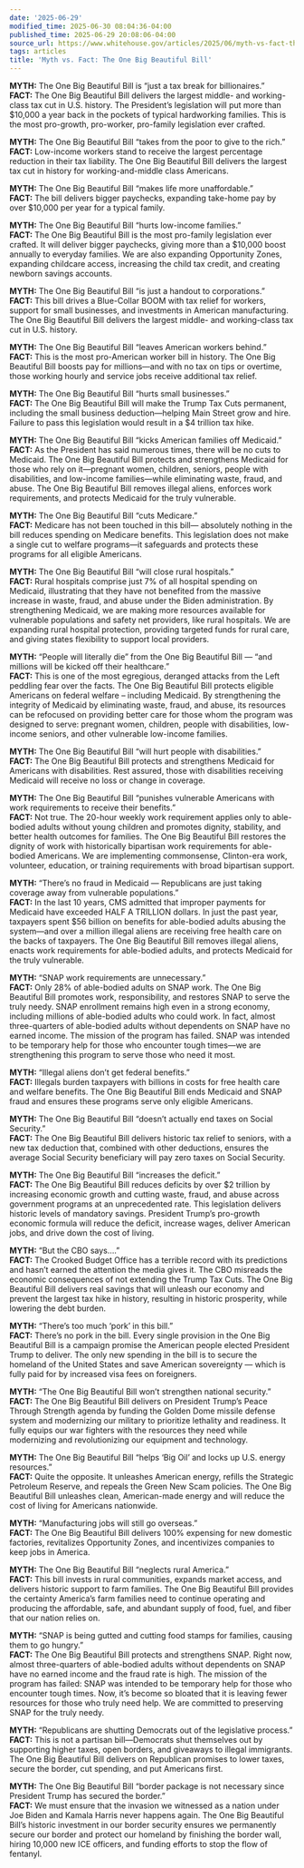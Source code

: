 ```yaml
---
date: '2025-06-29'
modified_time: 2025-06-30 08:04:36-04:00
published_time: 2025-06-29 20:08:06-04:00
source_url: https://www.whitehouse.gov/articles/2025/06/myth-vs-fact-the-one-big-beautiful-bill/
tags: articles
title: 'Myth vs. Fact: The One Big Beautiful Bill'
---
```

 
**MYTH:** The One Big Beautiful Bill is “just a tax break for
billionaires.”  
**FACT:** The One Big Beautiful Bill delivers the largest middle- and
working-class tax cut in U.S. history. The President’s legislation will
put more than $10,000 a year back in the pockets of typical hardworking
families. This is the most pro-growth, pro-worker, pro-family
legislation ever crafted.

**MYTH:** The One Big Beautiful Bill “takes from the poor to give to the
rich.”  
**FACT:** Low-income workers stand to receive the largest percentage
reduction in their tax liability. The One Big Beautiful Bill delivers
the largest tax cut in history for working-and-middle class Americans.

**MYTH:** The One Big Beautiful Bill “makes life more unaffordable.”  
**FACT:** The bill delivers bigger paychecks, expanding take-home pay by
over $10,000 per year for a typical family.

**MYTH:** The One Big Beautiful Bill “hurts low-income families.”  
**FACT:** The One Big Beautiful Bill is the most pro-family legislation
ever crafted. It will deliver bigger paychecks, giving more than a
$10,000 boost annually to everyday families. We are also expanding
Opportunity Zones, expanding childcare access, increasing the child tax
credit, and creating newborn savings accounts.

**MYTH:** The One Big Beautiful Bill “is just a handout to
corporations.”  
**FACT:** This bill drives a Blue-Collar BOOM with tax relief for
workers, support for small businesses, and investments in American
manufacturing. The One Big Beautiful Bill delivers the largest middle-
and working-class tax cut in U.S. history.

**MYTH:** The One Big Beautiful Bill “leaves American workers behind.”  
**FACT:** This is the most pro-American worker bill in history. The One
Big Beautiful Bill boosts pay for millions—and with no tax on tips or
overtime, those working hourly and service jobs receive additional tax
relief.

**MYTH:** The One Big Beautiful Bill “hurts small businesses.”  
**FACT:** The One Big Beautiful Bill will make the Trump Tax Cuts
permanent, including the small business deduction—helping Main Street
grow and hire. Failure to pass this legislation would result in a $4
trillion tax hike.

**MYTH:** The One Big Beautiful Bill “kicks American families off
Medicaid.”  
**FACT:** As the President has said numerous times, there will be no
cuts to Medicaid. The One Big Beautiful Bill protects and strengthens
Medicaid for those who rely on it—pregnant women, children, seniors,
people with disabilities, and low-income families—while eliminating
waste, fraud, and abuse. The One Big Beautiful Bill removes illegal
aliens, enforces work requirements, and protects Medicaid for the truly
vulnerable.

**MYTH:** The One Big Beautiful Bill “cuts Medicare.”  
**FACT:** Medicare has not been touched in this bill— absolutely nothing
in the bill reduces spending on Medicare benefits. This legislation does
not make a single cut to welfare programs—it safeguards and protects
these programs for all eligible Americans.

**MYTH:** The One Big Beautiful Bill “will close rural hospitals.”  
**FACT:** Rural hospitals comprise just 7% of all hospital spending on
Medicaid, illustrating that they have not benefited from the massive
increase in waste, fraud, and abuse under the Biden administration. By
strengthening Medicaid, we are making more resources available for
vulnerable populations and safety net providers, like rural hospitals.
We are expanding rural hospital protection, providing targeted funds for
rural care, and giving states flexibility to support local providers.

**MYTH:** “People will literally die” from the One Big Beautiful Bill —
“and millions will be kicked off their healthcare.”  
**FACT:** This is one of the most egregious, deranged attacks from the
Left peddling fear over the facts. The One Big Beautiful Bill protects
eligible Americans on federal welfare – including Medicaid. By
strengthening the integrity of Medicaid by eliminating waste, fraud, and
abuse, its resources can be refocused on providing better care for those
whom the program was designed to serve: pregnant women, children, people
with disabilities, low-income seniors, and other vulnerable low-income
families.

**MYTH:** The One Big Beautiful Bill “will hurt people with
disabilities.”  
**FACT:** The One Big Beautiful Bill protects and strengthens Medicaid
for Americans with disabilities. Rest assured, those with disabilities
receiving Medicaid will receive no loss or change in coverage.

**MYTH:** The One Big Beautiful Bill “punishes vulnerable Americans with
work requirements to receive their benefits.”  
**FACT:** Not true. The 20-hour weekly work requirement applies only to
able-bodied adults without young children and promotes dignity,
stability, and better health outcomes for families. The One Big
Beautiful Bill restores the dignity of work with historically bipartisan
work requirements for able-bodied Americans. We are implementing
commonsense, Clinton-era work, volunteer, education, or training
requirements with broad bipartisan support.

**MYTH:** “There’s no fraud in Medicaid — Republicans are just taking
coverage away from vulnerable populations.”  
**FACT:** In the last 10 years, CMS admitted that improper payments for
Medicaid have exceeded HALF A TRILLION dollars. In just the past year,
taxpayers spent $56 billion on benefits for able-bodied adults abusing
the system—and over a million illegal aliens are receiving free health
care on the backs of taxpayers. The One Big Beautiful Bill removes
illegal aliens, enacts work requirements for able-bodied adults, and
protects Medicaid for the truly vulnerable.

**MYTH:** “SNAP work requirements are unnecessary.”  
**FACT:** Only 28% of able-bodied adults on SNAP work. The One Big
Beautiful Bill promotes work, responsibility, and restores SNAP to serve
the truly needy. SNAP enrollment remains high even in a strong economy,
including millions of able-bodied adults who could work. In fact, almost
three-quarters of able-bodied adults without dependents on SNAP have no
earned income. The mission of the program has failed. SNAP was intended
to be temporary help for those who encounter tough times—we are
strengthening this program to serve those who need it most.

**MYTH:** “Illegal aliens don’t get federal benefits.”  
**FACT:** Illegals burden taxpayers with billions in costs for free
health care and welfare benefits. The One Big Beautiful Bill ends
Medicaid and SNAP fraud and ensures these programs serve only eligible
Americans.

**MYTH:** The One Big Beautiful Bill “doesn’t actually end taxes on
Social Security.”  
**FACT:** The One Big Beautiful Bill delivers historic tax relief to
seniors, with a new tax deduction that, combined with other deductions,
ensures the average Social Security beneficiary will pay zero taxes on
Social Security.

**MYTH:** The One Big Beautiful Bill “increases the deficit.”  
**FACT:** The One Big Beautiful Bill reduces deficits by over $2
trillion by increasing economic growth and cutting waste, fraud, and
abuse across government programs at an unprecedented rate. This
legislation delivers historic levels of mandatory savings. President
Trump’s pro-growth economic formula will reduce the deficit, increase
wages, deliver American jobs, and drive down the cost of living.

**MYTH:** “But the CBO says….”  
**FACT:** The Crooked Budget Office has a terrible record with its
predictions and hasn’t earned the attention the media gives it. The CBO
misreads the economic consequences of not extending the Trump Tax Cuts.
The One Big Beautiful Bill delivers real savings that will unleash our
economy and prevent the largest tax hike in history, resulting in
historic prosperity, while lowering the debt burden.

**MYTH:** “There’s too much ‘pork’ in this bill.”  
**FACT:** There’s no pork in the bill. Every single provision in the One
Big Beautiful Bill is a campaign promise the American people elected
President Trump to deliver. The only new spending in the bill is to
secure the homeland of the United States and save American sovereignty —
which is fully paid for by increased visa fees on foreigners.

**MYTH:** “The One Big Beautiful Bill won’t strengthen national
security.”  
**FACT:** The One Big Beautiful Bill delivers on President Trump’s Peace
Through Strength agenda by funding the Golden Dome missile defense
system and modernizing our military to prioritize lethality and
readiness. It fully equips our war fighters with the resources they need
while modernizing and revolutionizing our equipment and technology.

**MYTH:** The One Big Beautiful Bill “helps ‘Big Oil’ and locks up U.S.
energy resources.”  
**FACT:** Quite the opposite. It unleashes American energy, refills the
Strategic Petroleum Reserve, and repeals the Green New Scam policies.
The One Big Beautiful Bill unleashes clean, American-made energy and
will reduce the cost of living for Americans nationwide.

**MYTH:** “Manufacturing jobs will still go overseas.”  
**FACT:** The One Big Beautiful Bill delivers 100% expensing for new
domestic factories, revitalizes Opportunity Zones, and incentivizes
companies to keep jobs in America.

**MYTH:** The One Big Beautiful Bill “neglects rural America.”  
**FACT:** This bill invests in rural communities, expands market access,
and delivers historic support to farm families. The One Big Beautiful
Bill provides the certainty America’s farm families need to continue
operating and producing the affordable, safe, and abundant supply of
food, fuel, and fiber that our nation relies on.

**MYTH:** “SNAP is being gutted and cutting food stamps for families,
causing them to go hungry.”  
**FACT:** The One Big Beautiful Bill protects and strengthens SNAP.
Right now, almost three-quarters of able-bodied adults without
dependents on SNAP have no earned income and the fraud rate is high. The
mission of the program has failed: SNAP was intended to be temporary
help for those who encounter tough times. Now, it’s become so bloated
that it is leaving fewer resources for those who truly need help. We are
committed to preserving SNAP for the truly needy.

**MYTH:** “Republicans are shutting Democrats out of the legislative
process.”  
**FACT:** This is not a partisan bill—Democrats shut themselves out by
supporting higher taxes, open borders, and giveaways to illegal
immigrants. The One Big Beautiful Bill delivers on Republican promises
to lower taxes, secure the border, cut spending, and put Americans
first.

**MYTH:** The One Big Beautiful Bill “border package is not necessary
since President Trump has secured the border.”  
**FACT:** We must ensure that the invasion we witnessed as a nation
under Joe Biden and Kamala Harris never happens again. The One Big
Beautiful Bill’s historic investment in our border security ensures we
permanently secure our border and protect our homeland by finishing the
border wall, hiring 10,000 new ICE officers, and funding efforts to stop
the flow of fentanyl.
